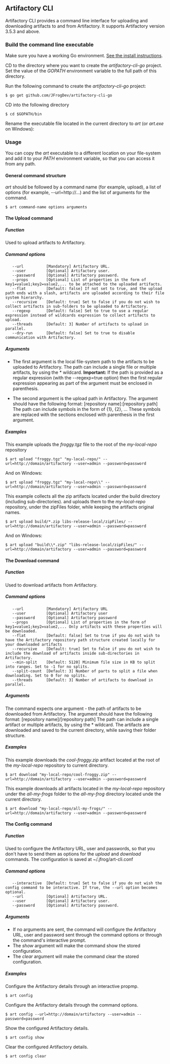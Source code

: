 ## Artifactory CLI

Artifactory CLI provides a command line interface for uploading and downloading artifacts to and from Artifactory.
It supports Artifactory version 3.5.3 and above.

### Build the command line executable

Make sure you have a working Go environment. [See the install instructions](http://golang.org/doc/install).

CD to the directory where you want to create the *artifactory-cli-go* project.
Set the value of the *GOPATH* environment variable to the full path of this  directory.

Run the following command to create the *artifactory-cli-go* project:
```console
$ go get github.com/JFrogDev/artifactory-cli-go
```

CD into the following directory
```console
$ cd $GOPATH/bin
```

Rename the executable file located in the current directory to *art* (or *art.exe* on Windows):

### Usage

You can copy the *art* executable to a different location on your file-system and add it
to your *PATH* environment variable, so that you can access it from any path.

#### General command structure
*art* should be followed by a command name (for example, upload), a list of options (for example, --url=http://...)
and the list of arguments for the command.
```console
$ art command-name options arguments
```

#### The Upload command

##### Function
Used to upload artifacts to Artifactory.

##### Command options
```console
   --url          [Mandatory] Artifactory URL.
   --user         [Optional] Artifactory user.
   --password     [Optional] Artifactory password.
   --props        [Optional] List of properties in the form of key1=value1;key2=value2,... to be attached to the uploaded artifacts.
   --flat         [Default: false] If not set to true, and the upload path ends with a slash, artifacts are uploaded according to their file system hierarchy.
   --recursive    [Default: true] Set to false if you do not wish to collect artifacts in sub-folders to be uploaded to Artifactory.
   --regexp       [Default: false] Set to true to use a regular expression instead of wildcards expression to collect artifacts to upload.
   --threads      [Default: 3] Number of artifacts to upload in parallel.
   --dry-run      [Default: false] Set to true to disable communication with Artifactory.
```
##### Arguments
* The first argument is the local file-system path to the artifacts to be uploaded to Artifactory.
The path can include a single file or multiple artifacts, by using the * wildcard.
**Important:** If the path is provided as a regular expression (with the --regexp=true option) then
the first regular expression appearing as part of the argument must be enclosed in parenthesis.

* The second argument is the upload path in Artifactory.
The argument should have the following format: [repository name]:[repository path]
The path can include symbols in the form of {1}, {2}, ...
These symbols are replaced with the sections enclosed with parenthesis in the first argument.

##### Examples

This example uploads the *froggy.tgz* file to the root of the *my-local-repo* repository
```console
$ art upload "froggy.tgz" "my-local-repo/" --url=http://domain/artifactory --user=admin --password=password
```
And on Windows:
```console
$ art upload "froggy.tgz" "my-local-repo\\" --url=http://domain/artifactory --user=admin --password=password
```

This example collects all the zip artifacts located under the build directory (including sub-directories).
and uploads them to the *my-local-repo* repository, under the zipFiles folder, while keeping the artifacts original names.
```console
$ art upload build/*.zip libs-release-local/zipFiles/ --url=http://domain/artifactory --user=admin --password=password
```
And on Windows:
```console
$ art upload "build\\*.zip" "libs-release-local/zipFiles/" --url=http://domain/artifactory --user=admin --password=password
```

#### The Download command

##### Function
Used to download artifacts from Artifactory.

##### Command options
```console
   --url          [Mandatory] Artifactory URL
   --user         [Optional] Artifactory user
   --password     [Optional] Artifactory password
   --props        [Optional] List of properties in the form of key1=value1;key2=value2,... Only artifacts with these properties will be downloaded.
   --flat         [Default: false] Set to true if you do not wish to have the Artifactory repository path structure created locally for your downloaded artifacts
   --recursive    [Default: true] Set to false if you do not wish to include the download of artifacts inside sub-directories in Artifactory.
   --min-split    [Default: 5120] Minimum file size in KB to split into ranges. Set to -1 for no splits.
   --split-count  [Default: 3] Number of parts to split a file when downloading. Set to 0 for no splits.
   --threads      [Default: 3] Number of artifacts to download in parallel.
```

##### Arguments
The command expects one argument - the path of artifacts to be downloaded from Artifactory.
The argument should have the following format: [repository name]/[repository path]
The path can include a single artifact or multiple artifacts, by using the * wildcard.
The artifacts are downloaded and saved to the current directory, while saving their folder structure.

##### Examples

This example downloads the *cool-froggy.zip* artifact located at the root of the *my-local-repo* repository to current directory.
```console
$ art download "my-local-repo/cool-froggy.zip" --url=http://domain/artifactory --user=admin --password=password
```

This example downloads all artifacts located in the *my-local-repo* repository under the *all-my-frogs* folder to the *all-my-frog* directory located unde the current directory.
```console
$ art download "my-local-repo/all-my-frogs/" --url=http://domain/artifactory --user=admin --password=password
```

#### The Config command

##### Function
Used to configure the Artifactory URL, user and passwords, so that you don't have to send them as options
for the *upload* and *download* commands.
The configuration is saved at ~/.jfrog/art-cli.conf

##### Command options
```console
   --interactive  [Default: true] Set to false if you do not wish the config command to be interactive. If true, the --url option becomes optional.
   --url          [Optional] Artifactory URL.
   --user         [Optional] Artifactory user.
   --password     [Optional] Artifactory password.
```

##### Arguments
* If no arguments are sent, the command will configure the Artifactory URL, user and password sent through the command options
or through the command's interactive prompt.
* The *show* argument will make the command show the stored configuration.
* The *clear* argument will make the command clear the stored configuration.

##### Examples

Configure the Artifactory details through an interactive propmp.
```console
$ art config
```

Configure the Artifactory details through the command options.
```console
$ art config --url=http://domain/artifactory --user=admin --password=password
```

Show the configured Artifactory details.
```console
$ art config show
```

Clear the configured Artifactory details.
```console
$ art config clear
```